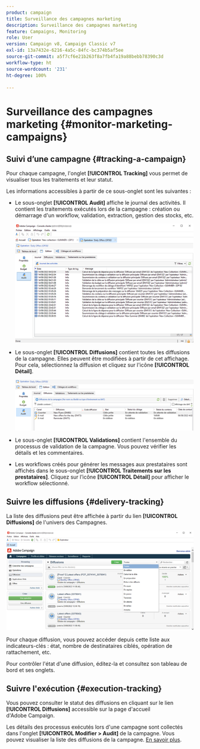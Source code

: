 ```yaml
---
product: campaign
title: Surveillance des campagnes marketing
description: Surveillance des campagnes marketing
feature: Campaigns, Monitoring
role: User
version: Campaign v8, Campaign Classic v7
exl-id: 13a7432e-6216-4a5c-84fc-bc374b5af5ee
source-git-commit: a5f7cf6e21b263f8a7fb4fa19a88bebb78390c3d
workflow-type: ht
source-wordcount: '231'
ht-degree: 100%

---
```


# Surveillance des campagnes marketing {#monitor-marketing-campaigns}

## Suivi d’une campagne {#tracking-a-campaign}

Pour chaque campagne, l&#39;onglet **[!UICONTROL Tracking]** vous permet de visualiser tous les traitements et leur statut.

Les informations accessibles à partir de ce sous-onglet sont les suivantes :

* Le sous-onglet **[!UICONTROL Audit]** affiche le journal des activités. Il contient les traitements exécutés lors de la campagne : création ou démarrage d&#39;un workflow, validation, extraction, gestion des stocks, etc.

  ![](assets/campaign-audit-tab.png)

* Le sous-onglet **[!UICONTROL Diffusions]** contient toutes les diffusions de la campagne. Elles peuvent être modifiées à partir de cet affichage. Pour cela, sélectionnez la diffusion et cliquez sur l&#39;icône **[!UICONTROL Détail]**.

  ![](assets/campaign-delivery-tab.png)

* Le sous-onglet **[!UICONTROL Validations]** contient l&#39;ensemble du processus de validation de la campagne. Vous pouvez vérifier les détails et les commentaires.

* Les workflows créés pour générer les messages aux prestataires sont affichés dans le sous-onglet **[!UICONTROL Traitements sur les prestataires]**. Cliquez sur l’icône **[!UICONTROL Détail]** pour afficher le workflow sélectionné.

## Suivre les diffusions {#delivery-tracking}

La liste des diffusions peut être affichée à partir du lien **[!UICONTROL Diffusions]** de l&#39;univers des Campagnes.

![](assets/filter-deliveries-from-homepage.png)

Pour chaque diffusion, vous pouvez accéder depuis cette liste aux indicateurs-clés : état, nombre de destinataires ciblés, opération de rattachement, etc.

Pour contrôler l&#39;état d&#39;une diffusion, éditez-la et consultez son tableau de bord et ses onglets.

<!--
>[!NOTE]
>
>Information concerning delivery details is available in [this section](../../delivery/using/about-message-tracking.md) section.
-->

## Suivre l&#39;exécution {#execution-tracking}

Vous pouvez consulter le statut des diffusions en cliquant sur le lien **[!UICONTROL Diffusions]** accessible sur la page d&#39;accueil d&#39;Adobe Campaign.

Les détails des processus exécutés lors d&#39;une campagne sont collectés dans l&#39;onglet **[!UICONTROL Modifier > Audit]** de la campagne. Vous pouvez visualiser la liste des diffusions de la campagne. [En savoir plus](#tracking-a-campaign).
